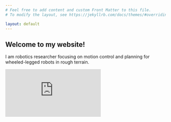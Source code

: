 ```yaml
---
# Feel free to add content and custom Front Matter to this file.
# To modify the layout, see https://jekyllrb.com/docs/themes/#overriding-theme-defaults

layout: default
---
```


## Welcome to my website!

I am robotics researcher focusing on motion control and planning for wheeled-legged robots in rough terrain. <br/>

<div class="container">
  <iframe src="https://www.youtube.com/embed/nGLUsyx9Vvc"
  frameborder="0" allowfullscreen class="video"></iframe>
</div>
